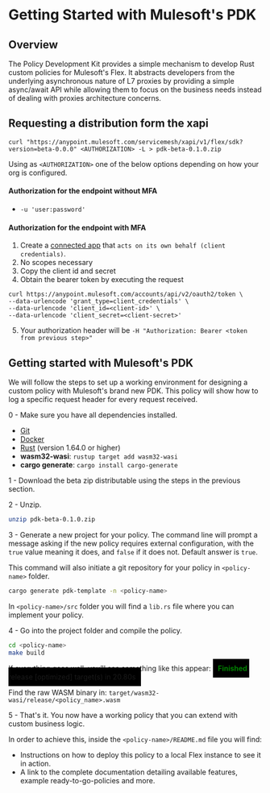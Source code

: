 # Getting Started with Mulesoft's PDK
## Overview
The Policy Development Kit provides a simple mechanism to develop Rust custom policies for Mulesoft's Flex.
It abstracts developers from the underlying asynchronous nature of L7 proxies by providing a simple async/await API while allowing them to focus on the business needs instead of dealing with proxies architecture concerns.

## Requesting a distribution form the xapi
```
curl "https://anypoint.mulesoft.com/servicemesh/xapi/v1/flex/sdk?version=beta-0.0.0" <AUTHORIZATION> -L > pdk-beta-0.1.0.zip
```
Using as `<AUTHORIZATION>` one of the below options depending on how your org is configured.
#### Authorization for the endpoint without MFA
- `-u 'user:password'`  

#### Authorization for the endpoint with MFA
1. Create a [connected app](https://anypoint.mulesoft.com/accounts/connectedApps) that `acts on its own behalf (client credentials)`.
2. No scopes necessary
3. Copy the client id and secret
4. Obtain the bearer token by executing the request
```
curl https://anypoint.mulesoft.com/accounts/api/v2/oauth2/token \
--data-urlencode 'grant_type=client_credentials' \
--data-urlencode 'client_id=<client-id>' \
--data-urlencode 'client_secret=<client-secret>'
```
5. Your authorization header will be
   `-H "Authorization: Bearer <token from previous step>"`


## Getting started with Mulesoft's PDK
We will follow the steps to set up a working environment for designing a custom policy with Mulesoft's brand new PDK.
This policy will show how to log a specific request header for every request received.

0 - Make sure you have all dependencies installed.
- [Git](https://git-scm.com/book/en/v2/Getting-Started-Installing-Git)
- [Docker](https://docs.docker.com/engine/install/)
- [Rust](https://www.rust-lang.org/tools/install) (version 1.64.0 or higher)
- **wasm32-wasi**: `rustup target add wasm32-wasi`
- **cargo generate**: `cargo install cargo-generate`

1 - Download the beta zip distributable using the steps in the previous section.

2 - Unzip.
```bash
unzip pdk-beta-0.1.0.zip
```

3 - Generate a new project for your policy. The command line will prompt a message asking if the new policy requires external configuration, with the `true` value meaning it does, and `false` if it does not. Default answer is `true`.

This command will also initiate a git repository for your policy in ```<policy-name>``` folder.

```bash
cargo generate pdk-template -n <policy-name>
```

In ```<policy-name>/src``` folder you will find a ```lib.rs``` file where you can implement your policy.

4 - Go into the project folder and compile the policy.
```bash
cd <policy-name>
make build
```
If everything goes well, you’ll see something like this appear:
<span style="padding:10px; background-color:black;"><span style="color:green;">**Finished**</span>. release [optimized] target(s) in 20.80s</span>

Find the raw WASM binary in: `target/wasm32-wasi/release/<policy_name>.wasm`

5 - That's it. You now have a working policy that you can extend with custom business logic. 

In order to achieve this, inside the `<policy-name>/README.md` file you will find: 
- Instructions on how to deploy this policy to a local Flex instance to see it in action.
- A link to the complete documentation detailing available features, example ready-to-go-policies and more.

